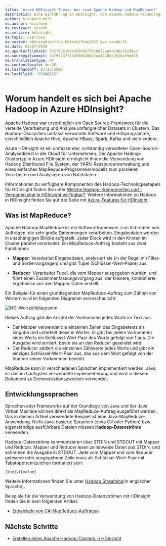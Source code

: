 ```yaml
---
title: 'Azure HDInsight-Thema: Was sind Apache Hadoop und MapReduce?'
description: Eine Einführung in HDInsight, den Apache Hadoop-Technologiestapel und Apache Hadoop-Komponenten
author: hrasheed-msft
ms.author: hrasheed
ms.reviewer: jasonh
ms.service: hdinsight
ms.topic: overview
ms.custom: hdinsightactive,hdiseo17may2017,mvc,seodec18
ms.date: 02/27/2020
ms.openlocfilehash: 5e5f02b1684e56496778ab677aa9dc46e7dcd9aa
ms.sourcegitcommit: 3d79f737ff34708b48dd2ae45100e2516af9ed78
ms.translationtype: HT
ms.contentlocale: de-DE
ms.lasthandoff: 07/23/2020
ms.locfileid: "87086522"
---
```

# <a name="what-is-apache-hadoop-in-azure-hdinsight"></a>Worum handelt es sich bei Apache Hadoop in Azure HDInsight?

[Apache Hadoop](https://hadoop.apache.org/) war ursprünglich ein Open Source-Framework für die verteilte Verarbeitung und Analyse umfangreicher Datasets in Clustern. Das Hadoop-Ökosystem umfasst verwandte Software und Hilfsprogramme, einschließlich Apache Hive, Apache HBase, Spark, Kafka und viele andere.

Azure HDInsight ist ein umfassender, vollständig verwalteter Open-Source-Analysedienst in der Cloud für Unternehmen. Der Apache Hadoop-Clustertyp in Azure HDInsight ermöglicht Ihnen die Verwendung von Hadoop Distributed File System, der YARN-Ressourcenverwaltung und eines einfachen MapReduce-Programmiermodells zum parallelen Verarbeiten und Analysieren von Batchdaten.

Informationen zu verfügbare Komponenten des Hadoop-Technologiestapels für HDInsight finden Sie unter [Welche Hadoop-Komponenten und -Versionen sind in HDInsight verfügbar?](../hdinsight-component-versioning.md). Weitere Informationen zu Hadoop in HDInsight finden Sie auf der Seite mit [Azure-Features für HDInsight](https://azure.microsoft.com/services/hdinsight/).

## <a name="what-is-mapreduce"></a>Was ist MapReduce?

Apache Hadoop MapReduce ist ein Softwareframework zum Schreiben von Aufträgen, die sehr große Datenmengen verarbeiten. Eingabedaten werden in unabhängigen Blöcke aufgeteilt. Jeder Block wird in den Knoten im Cluster parallel verarbeitet. Ein MapReduce-Auftrag besteht aus zwei Funktionen:

* **Mapper**: Verarbeitet Eingabedaten, analysiert sie (in der Regel mit Filter- und Sortiervorgängen) und gibt Tupel (Schlüssel-Wert-Paare) aus.

* **Reducer**: Verarbeitet Tupel, die vom Mapper ausgegeben wurden, und führt einen Zusammenfassungsvorgang aus, der kleinere, kombinierte Ergebnisse aus den Mapper-Daten erstellt.

Ein Beispiel für einen grundlegenden MapReduce-Auftrag zum Zählen von Wörtern wird im folgenden Diagramm veranschaulicht:

 ![HDI.Wortzähldiagramm](./media/apache-hadoop-introduction/hdi-word-count-diagram.gif)

Dieses Auftrag gibt die Anzahl der Vorkommen jedes Worts im Text aus.

* Der Mapper verwendet die einzelnen Zeilen des Eingabetexts als Eingabe und unterteilt diese in Wörter. Er gibt bei jedem Vorkommen eines Worts ein Schlüssel-Wert-Paar des Worts gefolgt von 1 aus. Die Ausgabe wird sortiert, bevor sie an den Reducer gesendet wird.
* Der Reducer addiert die einzelnen Zählwerte jedes Worts und gibt ein einziges Schlüssel-Wert-Paar aus, das aus dem Wort gefolgt von der Summe seiner Vorkommen besteht.

MapReduce kann in verschiedenen Sprachen implementiert werden. Java ist die am häufigsten verwendete Implementierung und wird in diesem Dokument zu Demonstrationszwecken verwendet.

## <a name="development-languages"></a>Entwicklungssprachen

Sprachen oder Frameworks auf der Grundlage von Java und der Java Virtual Machine können direkt als MapReduce-Auftrag ausgeführt werden. Das in diesem Artikel verwendete Beispiel ist eine Java-MapReduce-Anwendung. Nicht Java-basierte Sprachen (etwa C# oder Python) bzw. eigenständige ausführbare Dateien müssen **Hadoop-Datenströme** verwenden.

Hadoop-Datenströme kommunizieren über STDIN und STDOUT mit Mapper und Reducer. Mapper und Reducer lesen zeilenweise Daten aus STDIN, und schreiben die Ausgabe in STDOUT. Jede vom Mapper und vom Reducer gelesene oder ausgegebene Zeile muss als Schlüssel-Wert-Paar mit Tabstopptrennzeichen formatiert sein:

`[key]\t[value]`

Weitere Informationen finden Sie unter [Hadoop Streaming](https://hadoop.apache.org/docs/current/hadoop-streaming/HadoopStreaming.html)(in englischer Sprache).

Beispiele für die Verwendung von Hadoop-Datenströmen mit HDInsight finden Sie in dem folgenden Artikel:

* [Entwickeln von C#-MapReduce-Aufträgen](apache-hadoop-dotnet-csharp-mapreduce-streaming.md)

## <a name="next-steps"></a>Nächste Schritte

* [Erstellen eines Apache Hadoop-Clusters in HDInsight](apache-hadoop-linux-create-cluster-get-started-portal.md)
